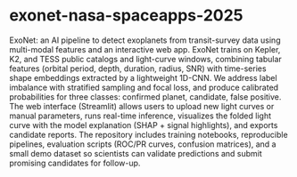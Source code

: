# exonet-nasa-spaceapps-2025
ExoNet: an AI pipeline to detect exoplanets from transit-survey data using multi-modal features and an interactive web app. ExoNet trains on Kepler, K2, and TESS public catalogs and light-curve windows, combining tabular features (orbital period, depth, duration, radius, SNR) with time-series shape embeddings extracted by a lightweight 1D-CNN. We address label imbalance with stratified sampling and focal loss, and produce calibrated probabilities for three classes: confirmed planet, candidate, false positive. The web interface (Streamlit) allows users to upload new light curves or manual parameters, runs real-time inference, visualizes the folded light curve with the model explanation (SHAP + signal highlights), and exports candidate reports. The repository includes training notebooks, reproducible pipelines, evaluation scripts (ROC/PR curves, confusion matrices), and a small demo dataset so scientists can validate predictions and submit promising candidates for follow-up.
